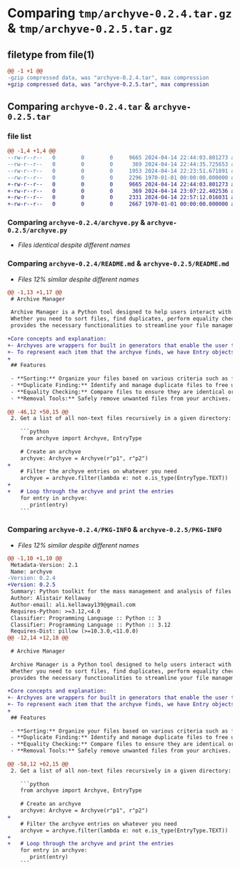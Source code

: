 # Comparing `tmp/archyve-0.2.4.tar.gz` & `tmp/archyve-0.2.5.tar.gz`

## filetype from file(1)

```diff
@@ -1 +1 @@
-gzip compressed data, was "archyve-0.2.4.tar", max compression
+gzip compressed data, was "archyve-0.2.5.tar", max compression
```

## Comparing `archyve-0.2.4.tar` & `archyve-0.2.5.tar`

### file list

```diff
@@ -1,4 +1,4 @@
--rw-r--r--   0        0        0     9665 2024-04-14 22:44:03.801273 archyve-0.2.4/archyve.py
--rw-r--r--   0        0        0      369 2024-04-14 22:44:35.725653 archyve-0.2.4/pyproject.toml
--rw-r--r--   0        0        0     1953 2024-04-14 22:23:51.671891 archyve-0.2.4/README.md
--rw-r--r--   0        0        0     2296 1970-01-01 00:00:00.000000 archyve-0.2.4/PKG-INFO
+-rw-r--r--   0        0        0     9665 2024-04-14 22:44:03.801273 archyve-0.2.5/archyve.py
+-rw-r--r--   0        0        0      369 2024-04-14 23:07:22.402536 archyve-0.2.5/pyproject.toml
+-rw-r--r--   0        0        0     2331 2024-04-14 22:57:12.016031 archyve-0.2.5/README.md
+-rw-r--r--   0        0        0     2667 1970-01-01 00:00:00.000000 archyve-0.2.5/PKG-INFO
```

### Comparing `archyve-0.2.4/archyve.py` & `archyve-0.2.5/archyve.py`

 * *Files identical despite different names*

### Comparing `archyve-0.2.4/README.md` & `archyve-0.2.5/README.md`

 * *Files 12% similar despite different names*

```diff
@@ -1,13 +1,17 @@
 # Archive Manager
 
 Archive Manager is a Python tool designed to help users interact with and manage large archives of files efficiently. 
 Whether you need to sort files, find duplicates, perform equality checks, or remove unnecessary files, this tool 
 provides the necessary functionalities to streamline your file management tasks.
 
+Core concepts and explanation:
+- Archyves are wrappers for built in generators that enable the user to loop through directories revursively.
+- To represent each item that the archyve finds, we have Entry objects - these are wrappers for Path objects that enable some useful features like hashing, sorting etc.
+
 ## Features
 
 - **Sorting:** Organize your files based on various criteria such as file type, size, date modified, etc.
 - **Duplicate Finding:** Identify and manage duplicate files to free up storage space.
 - **Equality Checking:** Compare files to ensure they are identical or different.
 - **Removal Tools:** Safely remove unwanted files from your archives.
 
@@ -46,12 +50,15 @@
 2. Get a list of all non-text files recursively in a given directory:
    
    ```python
    from archyve import Archyve, EntryType
    
    # Create an archyve
    archyve: Archyve = Archyve(r"p1", r"p2")
+   
    # Filter the archyve entries on whatever you need
    archyve = archyve.filter(lambda e: not e.is_type(EntryType.TEXT))
+   
+   # Loop through the archyve and print the entries
    for entry in archyve:
       print(entry)
    ```
```

### Comparing `archyve-0.2.4/PKG-INFO` & `archyve-0.2.5/PKG-INFO`

 * *Files 12% similar despite different names*

```diff
@@ -1,10 +1,10 @@
 Metadata-Version: 2.1
 Name: archyve
-Version: 0.2.4
+Version: 0.2.5
 Summary: Python toolkit for the mass management and analysis of files.
 Author: Alistair Kellaway
 Author-email: ali.kellaway139@gmail.com
 Requires-Python: >=3.12,<4.0
 Classifier: Programming Language :: Python :: 3
 Classifier: Programming Language :: Python :: 3.12
 Requires-Dist: pillow (>=10.3.0,<11.0.0)
@@ -12,14 +12,18 @@
 
 # Archive Manager
 
 Archive Manager is a Python tool designed to help users interact with and manage large archives of files efficiently. 
 Whether you need to sort files, find duplicates, perform equality checks, or remove unnecessary files, this tool 
 provides the necessary functionalities to streamline your file management tasks.
 
+Core concepts and explanation:
+- Archyves are wrappers for built in generators that enable the user to loop through directories revursively.
+- To represent each item that the archyve finds, we have Entry objects - these are wrappers for Path objects that enable some useful features like hashing, sorting etc.
+
 ## Features
 
 - **Sorting:** Organize your files based on various criteria such as file type, size, date modified, etc.
 - **Duplicate Finding:** Identify and manage duplicate files to free up storage space.
 - **Equality Checking:** Compare files to ensure they are identical or different.
 - **Removal Tools:** Safely remove unwanted files from your archives.
 
@@ -58,12 +62,15 @@
 2. Get a list of all non-text files recursively in a given directory:
    
    ```python
    from archyve import Archyve, EntryType
    
    # Create an archyve
    archyve: Archyve = Archyve(r"p1", r"p2")
+   
    # Filter the archyve entries on whatever you need
    archyve = archyve.filter(lambda e: not e.is_type(EntryType.TEXT))
+   
+   # Loop through the archyve and print the entries
    for entry in archyve:
       print(entry)
    ```
```

